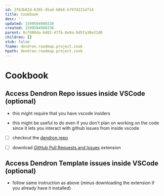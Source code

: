 ```yaml
---
id: 3f63b02d-6385-45ad-b0b6-b797d221d714
title: Cookbook
desc: ''
updated: 1599504980338
created: 1599504980338
parent: 8cf880da-6402-47fb-8e9a-9d5fa38e31d0
children: []
stub: false
fname: dendron.roadmap.project.cook
hpath: dendron.roadmap.project.cook
---
```

# Cookbook

## Access Dendron Repo issues inside VSCode (optional)

- this might require that you have vscode insiders

- this might be useful to do even if you don't plan on working on the code since it lets you interact with github issues from inside vscode

- [ ] checkout the [dendron repo](https://github.com/dendronhq/dendron)

- [ ] download [GitHub Pull Requests and Issues](https://marketplace.visualstudio.com/items?itemName=GitHub.vscode-pull-request-github) extension 

## Access Dendron Template issues inside VSCode (optional)

- follow same instruction as above (minus downloading the extension if you already have it installed)
